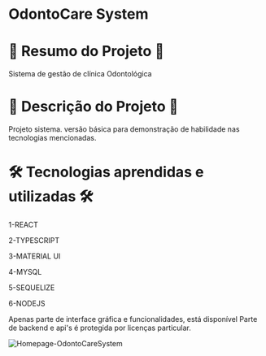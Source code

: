# OdontoCare System


# 📄 Resumo do Projeto 📄

Sistema de gestão de clínica Odontológica

# 📖 Descrição do Projeto 📖 

Projeto sistema. versão básica para demonstração de habilidade nas tecnologias mencionadas.

# 🛠️ Tecnologias aprendidas e utilizadas 🛠️

1-REACT

2-TYPESCRIPT

3-MATERIAL UI

4-MYSQL

5-SEQUELIZE

6-NODEJS

Apenas parte de interface gráfica e funcionalidades, está disponível
Parte de backend e api's é protegida por licenças particular.

![Homepage-OdontoCareSystem](https://user-images.githubusercontent.com/85304089/217532682-d5bbc1d4-9759-4c93-84e1-a8dd31a43c0c.png)
